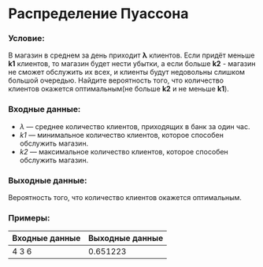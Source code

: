 # Распределение Пуассона
### Условие:
В магазин в среднем за день приходит **λ** клиентов. Если придёт меньше **k1** клиентов, то магазин будет нести убытки, а если больше **k2** - 
магазин не сможет обслужить их всех, и клиенты будут недовольны слишком большой очередью. Найдите вероятность того, что количество клиентов окажется
оптимальным(не больше **k2** и не меньше **k1**).
### Входные данные:
* *λ* — среднее количество клиентов, приходящих в банк за один час.
* *k1* — минимальное количество клиентов, которое способен обслужить магазин.
* *k2* — максимальное количество клиентов, которое способен обслужить магазин.
### Выходные данные:
Вероятность того, что количество клиентов окажется оптимальным.
### Примеры:
| Входные данные | Выходные данные |
|----------------|-----------------|
| 4 3 6          | 0.651223        |